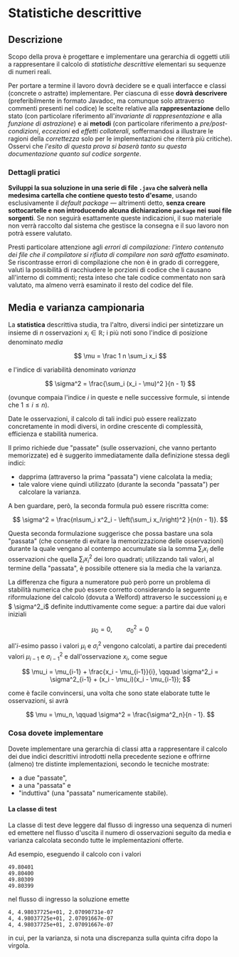 # Statistiche descrittive

## Descrizione

Scopo della prova è progettare e implementare una gerarchia di oggetti utili a
rappresentare il calcolo di *statistiche descrittive* elementari su sequenze di
numeri reali.

Per portare a termine il lavoro dovrà decidere se e quali interfacce e classi
(concrete o astratte) implementare. Per ciascuna di esse **dovrà descrivere**
(preferibilmente in formato Javadoc, ma comunque solo attraverso commenti
presenti nel codice) le scelte relative alla **rappresentazione** dello stato
(con particolare riferimento all'*invariante di rappresentazione* e alla
*funzione di astrazione*) e ai **metodi** (con particolare riferimento a
*pre/post-condizioni*, *eccezioni* ed *effetti collaterali*, soffermandosi a
illustrare le ragioni della *correttezza* solo per le implementazioni che
riterrà più critiche). Osservi che *l'esito di questa prova si baserà tanto su
questa documentazione quanto sul codice sorgente*.

### Dettagli pratici

**Sviluppi la sua soluzione in una serie di file `.java` che salverà nella
medesima cartella che contiene questo testo d'esame**, usando esclusivamente il
*default package* — altrimenti detto, **senza creare sottocartelle e non
introducendo alcuna dichiarazione `package` nei suoi file sorgenti**. Se non
seguirà esattamente queste indicazioni, il suo materiale non verrà raccolto dal
sistema che gestisce la consegna e il suo lavoro non potrà essere valutato.

Presti particolare attenzione agli *errori di compilazione: l'intero contenuto
dei file che il compilatore si rifiuta di compilare non sarà affatto esaminato*.
Se riscontrasse errori di compilazione che non è in grado di correggere, valuti
la possibilità di racchiudere le porzioni di codice che li causano all'interno
di commenti; resta inteso che tale codice commentato non sarà valutato, ma
almeno verrà esaminato il resto del codice del file.

## Media e varianza campionaria

La **statistica** descrittiva studia, tra l'altro, diversi indici per
sintetizzare un insieme di $n$ osservazioni $x_i\in \mathbb{R}$; i più noti sono
l'indice di posizione denominato *media*

$$
\mu = \frac 1 n \sum_i x_i
$$

e l'indice di variabilità denominato *varianza*

$$
\sigma^2 = \frac{\sum_i (x_i - \mu)^2 }{n - 1}
$$

(ovunque compaia l'indice $i$ in queste e nelle successive formule, si intende
che $1 \leq i \leq n$).

Date le osservazioni, il calcolo di tali indici può essere realizzato
concretamente in modi diversi, in ordine crescente di complessità, efficienza e
stabilità numerica.

Il primo richiede due "passate" (sulle osservazioni, che vanno pertanto
memorizzate) ed è suggerito immediatamente dalla definizione stessa degli
indici:

* dapprima (attraverso la prima "passata") viene calcolata la media;
* tale valore viene quindi utilizzato (durante la seconda "passata") per
  calcolare la varianza.

A ben guardare, però, la seconda formula può essere riscritta come:

$$
\sigma^2 = \frac{n\sum_i x^2_i - \left(\sum_i x_i\right)^2 }{n(n - 1)}.
$$

Questa seconda formulazione suggerisce che possa bastare una sola "passata" (che
consente di evitare la memorizzazione delle osservazioni) durante la quale
vengano al contempo accumulate sia la somma $\sum_i x_i$ delle osservazioni che
quella $\sum_i x^2_i$ dei loro quadrati; utilizzando tali valori, al termine
della "passata", è possibile ottenere sia la media che la varianza.

La differenza che figura a numeratore può però porre un problema di stabilità
numerica che può essere corretto considerando la seguente riformulazione del
calcolo (dovuta a Welford) attraverso le successioni $\mu_i$ e $ \sigma^2_i$
definite induttivamente come segue: a partire dai due valori iniziali

$$
\mu_0 = 0,
\qquad
\sigma^2_0 = 0
$$

all'$i$-esimo passo i valori $\mu_i$ e $\sigma^2_i$ vengono calcolati, a partire
dai precedenti valori $\mu_{i-1}$ e $\sigma^2_{i-1}$ e dall'osservazione $x_i$,
come segue

$$
\mu_i = \mu_{i-1} + \frac{x_i - \mu_{i-1}}{i},
\qquad
\sigma^2_i = \sigma^2_{i-1} + (x_i - \mu_i)(x_i - \mu_{i-1});
$$

come è facile convincersi, una volta che sono state elaborate tutte le
osservazioni, si avrà

$$
\mu = \mu_n,
\qquad
\sigma^2 = \frac{\sigma^2_n}{n - 1}.
$$

### Cosa dovete implementare

Dovete implementare una gerarchia di classi atta a rappresentare il calcolo dei
due indici descrittivi introdotti nella precedente sezione e offrirne (almeno)
tre distinte implementazioni, secondo le tecniche mostrate: 

* a due "passate",
* a una "passata" e
* "induttiva" (una "passata" numericamente stabile).

#### La classe di test

La classe di test deve leggere dal flusso di ingresso una sequenza di numeri ed
emettere nel flusso d'uscita il numero di osservazioni seguito da media e
varianza calcolata secondo tutte le implementazioni offerte.

Ad esempio, eseguendo il calcolo con i valori

    49.80401
    49.80400
    49.80309
    49.80399

nel flusso di ingresso la soluzione emette

    4, 4.98037725e+01, 2.07090731e-07
    4, 4.98037725e+01, 2.07091667e-07
    4, 4.98037725e+01, 2.07091667e-07

in cui, per la varianza, si nota una discrepanza sulla quinta cifra dopo la
virgola.